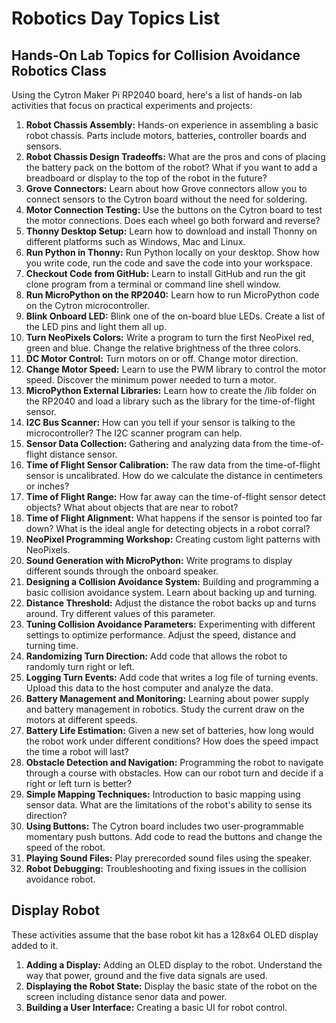 # Robotics Day Topics List

## Hands-On Lab Topics for Collision Avoidance Robotics Class

Using the Cytron Maker Pi RP2040 board, here's a list of hands-on lab activities that focus on practical experiments and projects:

1. **Robot Chassis Assembly:** Hands-on experience in assembling a basic robot chassis.  Parts include motors, batteries, controller boards and sensors.
2. **Robot Chassis Design Tradeoffs:** What are the pros
and cons of placing the battery pack on the bottom of the
robot?  What if you want to add a breadboard or
display to the top of the robot in the future?
3. **Grove Connectors:** Learn about how Grove connectors
allow you to connect sensors to the Cytron board
without the need for soldering.
4. **Motor Connection Testing:** Use the buttons on
the Cytron board to test the motor connections.  Does
each wheel go both forward and reverse?
5. **Thonny Desktop Setup:** Learn how to download
and install Thonny on different platforms such as
Windows, Mac and Linux.
6. **Run Python in Thonny:** Run Python locally on
your desktop.  Show how you write code, run
the code and save the code into your workspace.
7. **Checkout Code from GitHub:** Learn to install
GitHub and run the git clone program from a terminal or command line shell window.
8. **Run MicroPython on the RP2040:** Learn how
to run MicroPython code on the Cytron microcontroller.
9. **Blink Onboard LED:** Blink one of the on-board blue LEDs.  Create a list of the LED pins and light them all up.
10. **Turn NeoPixels Colors:** Write a program to turn
the first NeoPixel red, green and blue.  Change the
relative brightness of the three colors.
11. **DC Motor Control:** Turn motors on or off.
Change motor direction.
12. **Change Motor Speed:**  Learn to use the PWM
library to control the motor speed.  Discover the
minimum power needed to turn a motor.
13. **MicroPython External Libraries:** Learn how to create the /lib folder on the RP2040 and load a library such as the
library for the time-of-flight sensor.
14. **I2C Bus Scanner:** How can you tell if your sensor is talking to the microcontroller?  The I2C scanner program can help.
15. **Sensor Data Collection:** Gathering and analyzing data from the time-of-flight distance sensor.
16. **Time of Flight Sensor Calibration:**  The raw data from the time-of-flight sensor is uncalibrated.  How do we calculate the distance in centimeters or inches?
17. **Time of Flight Range:**  How far away can the time-of-flight sensor detect objects?  What about objects that are near to robot?
18. **Time of Flight Alignment:** What happens if the sensor is pointed too far down?  What is the ideal angle for detecting objects in a robot corral?
19. **NeoPixel Programming Workshop:** Creating custom light patterns with NeoPixels.
20. **Sound Generation with MicroPython:** Write programs to display different sounds through the onboard speaker.
21. **Designing a Collision Avoidance System:** Building and programming a basic collision avoidance system.  Learn about backing up and turning.
22. **Distance Threshold:** Adjust the distance the robot
backs up and turns around.  Try different values of this parameter.
23. **Tuning Collision Avoidance Parameters:** Experimenting with different settings to optimize performance.  Adjust the speed, distance and turning time.
24.  **Randomizing Turn Direction:** Add code that
allows the robot to randomly turn right or left.
25.  **Logging Turn Events:** Add code that writes a log
file of turning events.  Upload this data to the host
computer and analyze the data.
26. **Battery Management and Monitoring:** Learning about power supply and battery management in robotics.  Study
the current draw on the motors at different speeds.
27.  **Battery Life Estimation:** Given a new set of
batteries, how long would the robot work under different
conditions?  How does the speed impact the time a robot
will last?
28. **Obstacle Detection and Navigation:** Programming the robot to navigate through a course with obstacles.  How can
our robot turn and decide if a right or left turn is better?
29. **Simple Mapping Techniques:** Introduction to basic mapping using sensor data.  What are the limitations of
the robot's ability to sense its direction?
30. **Using Buttons:**  The Cytron board includes two user-programmable momentary push buttons.  Add code to read the buttons and change
the speed of the robot.
31. **Playing Sound Files:** Play prerecorded sound files using the speaker.
31. **Robot Debugging:** Troubleshooting and fixing issues in the collision avoidance robot.

## Display Robot

These activities assume that the base robot kit has a 128x64 OLED display
added to it.

1. **Adding a Display:** Adding an OLED display to the robot.  Understand
the way that power, ground and the five data signals are used.
2. **Displaying the Robot State:** Display the basic state of the
robot on the screen including distance senor data and power.
22. **Building a User Interface:** Creating a basic UI for robot control.


